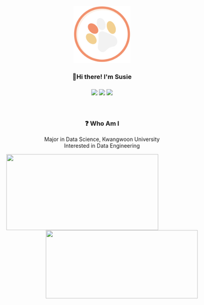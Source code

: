 <p align="center">
  <img src="/thumb.png" width="150" height="150">
</p>
<h3 align="center"> 🌱Hi there! I'm Susie <h3>
<p align="center">
  <a href="https://hits.seeyoufarm.com"><img src="https://hits.seeyoufarm.com/api/count/incr/badge.svg?url=https%3A%2F%2Fgithub.com%2Fsusie-choi%2Fhit-counter&count_bg=%23F2916D&title_bg=%230D0D0D&icon=github.svg&icon_color=%23F2F2F2&title=VISIT+&edge_flat=true"/></a>
  <a href="mailto:sschodev@gmail.com" target="_blank"><img src="https://img.shields.io/badge/sschoidev@gmail.com-EA4335?style=flat-square&logo=gmail&logoColor=white"/></a>
  <a href="https://velog.io/@susie" target="_blank"><img src="https://img.shields.io/badge/Velog-20c997?style=flat-square&logo=Vimeo&logoColor=white"/></a>
  <!--<a href="https://susie-choi.github.io/" target="_blank"><img src="https://img.shields.io/badge/techBlog(closed)-F2D091?style=flat-square&logo=GitHub%20Sponsors&logoColor=black"/></a> -->
</p>
<p align="center">
  <!-- 이력서&자기소개서 위치-->
</p>
<br>
<h3 align="center">❓ Who Am I</h3>
  <div align="center">Major in Data Science, Kwangwoon University</div>
<div align="center">Interested in Data Engineering</div>

<!--
<h4 align="center">✏ Member of... </h4>
  <div align="center">광운팡팡, the AI Competition & Algorithms Study of Kwangwoon University (2020.10 ~ )</div>
  <div align="center">42seoul, Software training program of Innovation Academy (2022.01 ~ )</div>
-->
<p>
  <img align='left' src="https://github-readme-stats.vercel.app/api?username=susie-choi&theme=graywhite" height="200" width="400">
  <img align='right' src="http://mazassumnida.wtf/api/v2/generate_badge?boj=waudy" height="180" width="400">
</p>
